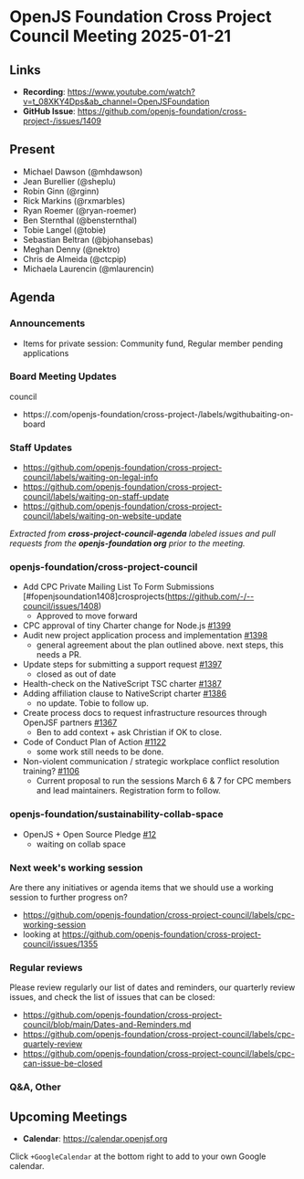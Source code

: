 # OpenJS Foundation Cross Project Council Meeting 2025-01-21

## Links

* **Recording**: https://www.youtube.com/watch?v=t_08XKY4Dps&ab_channel=OpenJSFoundation
* **GitHub Issue**: https://github.com/openjs-foundation/cross-project-/issues/1409

## Present

* Michael Dawson (@mhdawson)
* Jean Burellier (@sheplu)
* Robin Ginn (@rginn)
* Rick Markins (@rxmarbles)
* Ryan Roemer (@ryan-roemer)
* Ben Sternthal (@bensternthal)
* Tobie Langel (@tobie)
* Sebastian Beltran (@bjohansebas)
* Meghan Denny (@nektro)
* Chris de Almeida (@ctcpip)
* Michaela Laurencin (@mlaurencin)

## Agenda

### Announcements

* Items for private session: Community fund, Regular member pending applications

### Board Meeting Updates
council
- https://.com/openjs-foundation/cross-project-/labels/wgithubaiting-on-board

### Staff Updates

- https://github.com/openjs-foundation/cross-project-council/labels/waiting-on-legal-info
- https://github.com/openjs-foundation/cross-project-council/labels/waiting-on-staff-update
- https://github.com/openjs-foundation/cross-project-council/labels/waiting-on-website-update

_Extracted from **cross-project-council-agenda** labeled issues and pull requests from the **openjs-foundation org** prior to the meeting._

### openjs-foundation/cross-project-council

* Add CPC Private Mailing List To Form Submissions [#fopenjsoundation1408]crosprojects(https://github.com/-/--council/issues/1408)
   * Approved to move forward 
* CPC approval of tiny Charter change for Node.js [#1399](https://github.com/openjs-foundation/cross-project-council/issues/1399)
* Audit new project application process and implementation [#1398](https://github.com/openjs-foundation/cross-project-council/issues/1398)
  *  general agreement about the plan outlined above. next steps, this needs a PR.
* Update steps for submitting a support request [#1397](https://github.com/openjs-foundation/cross-project-council/pull/1397)
  * closed as out of date
* Health-check on the NativeScript TSC charter [#1387](https://github.com/openjs-foundation/cross-project-council/issues/1387)
* Adding affiliation clause to NativeScript charter [#1386](https://github.com/openjs-foundation/cross-project-council/issues/1386)
  * no update. Tobie to follow up.
* Create process docs to request infrastructure resources through OpenJSF partners [#1367](https://github.com/openjs-foundation/cross-project-council/issues/1367)
  * Ben to add context + ask Christian if OK to close.
* Code of Conduct Plan of Action [#1122](https://github.com/openjs-foundation/cross-project-council/issues/1122)
  * some work still needs to be done.
* Non-violent communication / strategic workplace conflict resolution training? [#1106](https://github.com/openjs-foundation/cross-project-council/issues/1106)
  * Current proposal to run the sessions March 6 & 7 for CPC members and lead maintainers. Registration form to follow.

### openjs-foundation/sustainability-collab-space

* OpenJS + Open Source Pledge [#12](https://github.com/openjs-foundation/-space/issues/12)
  * waiting on collab space


### Next week's working session

Are there any initiatives or agenda items that we should use a working session to further progress on?
- https://github.com/openjs-foundation/cross-project-council/labels/cpc-working-session
- looking at https://github.com/openjs-foundation/cross-project-council/issues/1355

### Regular reviews

Please review regularly our list of dates and reminders, our quarterly review issues, and check the list of issues that can be closed:

- https://github.com/openjs-foundation/cross-project-council/blob/main/Dates-and-Reminders.md
- https://github.com/openjs-foundation/cross-project-council/labels/cpc-quartely-review
- https://github.com/openjs-foundation/cross-project-council/labels/cpc-can-issue-be-closed

### Q&A, Other

## Upcoming Meetings

- **Calendar**: <https://calendar.openjsf.org>

Click `+GoogleCalendar` at the bottom right to add to your own Google calendar.

